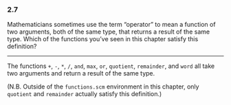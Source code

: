 ### 2.7
Mathematicians sometimes use the term “operator” to mean a function of two arguments, both of the same type, that returns a result of the same type. Which of the functions you’ve seen in this chapter satisfy this definition?

***

The functions `+`, `-`, `*`, `/`, `and`, `max`, `or`, `quotient`, `remainder`, and `word` all take two arguments and return a result of the same type.

(N.B. Outside of the `functions.scm` environment in this chapter, only `quotient` and `remainder` actually satisfy this definition.)